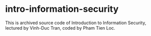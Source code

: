 # intro-information-security
This is archived source code of Introduction to Information Security, lectured by Vinh-Duc Tran, coded by Pham Tien Loc.
